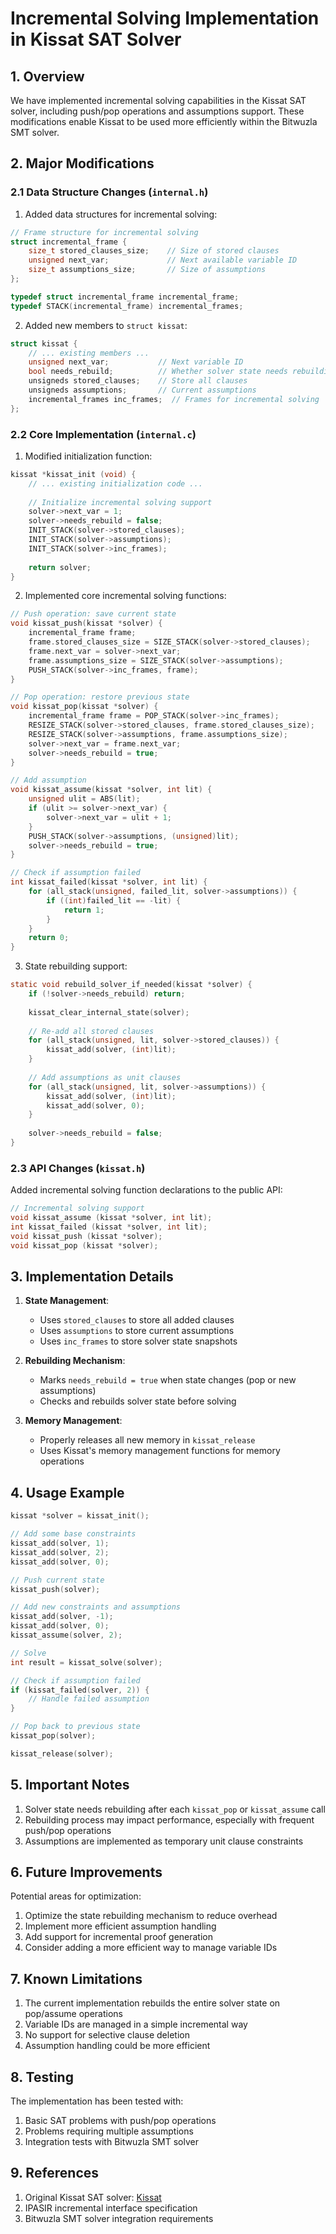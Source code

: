 # Incremental Solving Implementation in Kissat SAT Solver

## 1. Overview

We have implemented incremental solving capabilities in the Kissat SAT solver, including push/pop operations and assumptions support. These modifications enable Kissat to be used more efficiently within the Bitwuzla SMT solver.

## 2. Major Modifications

### 2.1 Data Structure Changes (`internal.h`)

1. Added data structures for incremental solving:
```c
// Frame structure for incremental solving
struct incremental_frame {
    size_t stored_clauses_size;    // Size of stored clauses
    unsigned next_var;             // Next available variable ID
    size_t assumptions_size;       // Size of assumptions
};

typedef struct incremental_frame incremental_frame;
typedef STACK(incremental_frame) incremental_frames;
```

2. Added new members to `struct kissat`:
```c
struct kissat {
    // ... existing members ...
    unsigned next_var;           // Next variable ID
    bool needs_rebuild;          // Whether solver state needs rebuilding
    unsigneds stored_clauses;    // Store all clauses
    unsigneds assumptions;       // Current assumptions
    incremental_frames inc_frames;  // Frames for incremental solving
};
```

### 2.2 Core Implementation (`internal.c`)

1. Modified initialization function:
```c
kissat *kissat_init (void) {
    // ... existing initialization code ...
    
    // Initialize incremental solving support
    solver->next_var = 1;
    solver->needs_rebuild = false;
    INIT_STACK(solver->stored_clauses);
    INIT_STACK(solver->assumptions);
    INIT_STACK(solver->inc_frames);
    
    return solver;
}
```

2. Implemented core incremental solving functions:
```c
// Push operation: save current state
void kissat_push(kissat *solver) {
    incremental_frame frame;
    frame.stored_clauses_size = SIZE_STACK(solver->stored_clauses);
    frame.next_var = solver->next_var;
    frame.assumptions_size = SIZE_STACK(solver->assumptions);
    PUSH_STACK(solver->inc_frames, frame);
}

// Pop operation: restore previous state
void kissat_pop(kissat *solver) {
    incremental_frame frame = POP_STACK(solver->inc_frames);
    RESIZE_STACK(solver->stored_clauses, frame.stored_clauses_size);
    RESIZE_STACK(solver->assumptions, frame.assumptions_size);
    solver->next_var = frame.next_var;
    solver->needs_rebuild = true;
}

// Add assumption
void kissat_assume(kissat *solver, int lit) {
    unsigned ulit = ABS(lit);
    if (ulit >= solver->next_var) {
        solver->next_var = ulit + 1;
    }
    PUSH_STACK(solver->assumptions, (unsigned)lit);
    solver->needs_rebuild = true;
}

// Check if assumption failed
int kissat_failed(kissat *solver, int lit) {
    for (all_stack(unsigned, failed_lit, solver->assumptions)) {
        if ((int)failed_lit == -lit) {
            return 1;
        }
    }
    return 0;
}
```

3. State rebuilding support:
```c
static void rebuild_solver_if_needed(kissat *solver) {
    if (!solver->needs_rebuild) return;
    
    kissat_clear_internal_state(solver);
    
    // Re-add all stored clauses
    for (all_stack(unsigned, lit, solver->stored_clauses)) {
        kissat_add(solver, (int)lit);
    }
    
    // Add assumptions as unit clauses
    for (all_stack(unsigned, lit, solver->assumptions)) {
        kissat_add(solver, (int)lit);
        kissat_add(solver, 0);
    }
    
    solver->needs_rebuild = false;
}
```

### 2.3 API Changes (`kissat.h`)

Added incremental solving function declarations to the public API:
```c
// Incremental solving support
void kissat_assume (kissat *solver, int lit);
int kissat_failed (kissat *solver, int lit);
void kissat_push (kissat *solver);
void kissat_pop (kissat *solver);
```

## 3. Implementation Details

1. **State Management**:
   - Uses `stored_clauses` to store all added clauses
   - Uses `assumptions` to store current assumptions
   - Uses `inc_frames` to store solver state snapshots

2. **Rebuilding Mechanism**:
   - Marks `needs_rebuild = true` when state changes (pop or new assumptions)
   - Checks and rebuilds solver state before solving

3. **Memory Management**:
   - Properly releases all new memory in `kissat_release`
   - Uses Kissat's memory management functions for memory operations

## 4. Usage Example

```c
kissat *solver = kissat_init();

// Add some base constraints
kissat_add(solver, 1);
kissat_add(solver, 2);
kissat_add(solver, 0);

// Push current state
kissat_push(solver);

// Add new constraints and assumptions
kissat_add(solver, -1);
kissat_add(solver, 0);
kissat_assume(solver, 2);

// Solve
int result = kissat_solve(solver);

// Check if assumption failed
if (kissat_failed(solver, 2)) {
    // Handle failed assumption
}

// Pop back to previous state
kissat_pop(solver);

kissat_release(solver);
```

## 5. Important Notes

1. Solver state needs rebuilding after each `kissat_pop` or `kissat_assume` call
2. Rebuilding process may impact performance, especially with frequent push/pop operations
3. Assumptions are implemented as temporary unit clause constraints

## 6. Future Improvements

Potential areas for optimization:
1. Optimize the state rebuilding mechanism to reduce overhead
2. Implement more efficient assumption handling
3. Add support for incremental proof generation
4. Consider adding a more efficient way to manage variable IDs

## 7. Known Limitations

1. The current implementation rebuilds the entire solver state on pop/assume operations
2. Variable IDs are managed in a simple incremental way
3. No support for selective clause deletion
4. Assumption handling could be more efficient

## 8. Testing

The implementation has been tested with:
1. Basic SAT problems with push/pop operations
2. Problems requiring multiple assumptions
3. Integration tests with Bitwuzla SMT solver

## 9. References

1. Original Kissat SAT solver: [Kissat](http://fmv.jku.at/kissat/)
2. IPASIR incremental interface specification
3. Bitwuzla SMT solver integration requirements 